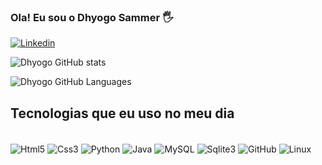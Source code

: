 ### Ola! Eu sou o Dhyogo Sammer 🖐️

[![Linkedin](https://img.shields.io/badge/LinkedIn-0077B5?style=for-the-badge&logo=linkedin&logoColor=white)](https://www.linkedin.com/in/dhyogo-sammer-14615926a/)


![Dhyogo GitHub stats](https://github-readme-stats.vercel.app/api?username=DhyogoSammer&show_icons=true&theme=dracula)

![Dhyogo GitHub Languages](https://github-readme-stats.vercel.app/api/top-langs/?username={DhyogoSammer}&theme=blue-green)

## Tecnologias que eu uso no meu dia 

<div style="display_block"><br/>
<img align = "center" alt = "Html5" src = "https://img.shields.io/badge/HTML5-E34F26?style=for-the-badge&logo=html5&logoColor=white"/>
<img align = "center" alt = "Css3" src = "https://img.shields.io/badge/CSS3-1572B6?style=for-the-badge&logo=css3&logoColor=white"/>
<img align = "center" alt = "Python" src = "https://img.shields.io/badge/Python-3776AB?style=for-the-badge&logo=python&logoColor=white"/>
<img align = "center" alt = "Java" src = "https://img.shields.io/badge/Java-ED8B00?style=for-the-badge&logo=openjdk&logoColor=white"/>
<img align = "center" alt = "MySQL" src = "https://img.shields.io/badge/MySQL-00000F?style=for-the-badge&logo=mysql&logoColor=white"/>
<img align = "center" alt = "Sqlite3" src = "https://img.shields.io/badge/SQLite-07405E?style=for-the-badge&logo=sqlite&logoColor=white"/>
<img align = "center" alt = "GitHub" src = "https://img.shields.io/badge/GitHub-100000?style=for-the-badge&logo=github&logoColor=white"/>
<img align = "center" alt = "Linux" src = "https://img.shields.io/badge/Linux-FCC624?style=for-the-badge&logo=linux&logoColor=black"/>
  
</div>
